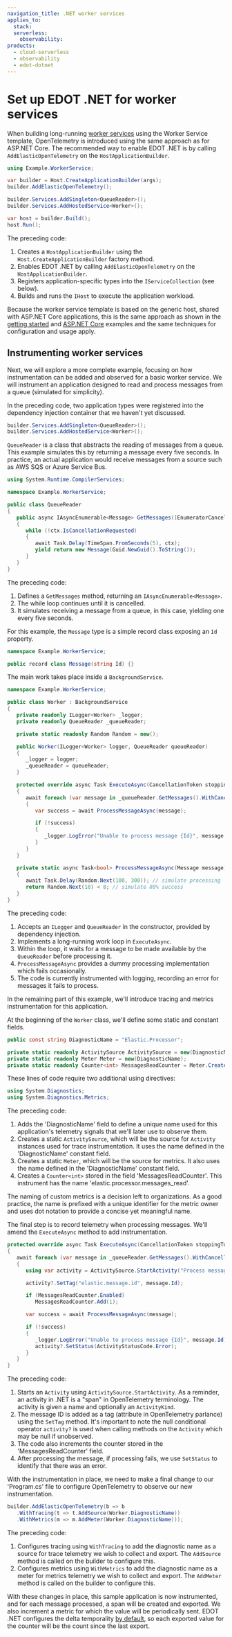 ```yaml
---
navigation_title: .NET worker services
applies_to:
  stack:
  serverless:
    observability:
products:
  - cloud-serverless
  - observability
  - edot-dotnet
---
```


# Set up EDOT .NET for worker services

When building long-running [worker services](https://learn.microsoft.com/en-us/dotnet/core/extensions/workers)
using the Worker Service template, OpenTelemetry is introduced using the same approach as for ASP.NET Core.
The recommended way to enable EDOT .NET is by calling `AddElasticOpenTelemetry` on the `HostApplicationBuilder`.

```csharp
using Example.WorkerService;

var builder = Host.CreateApplicationBuilder(args);
builder.AddElasticOpenTelemetry();

builder.Services.AddSingleton<QueueReader>();
builder.Services.AddHostedService<Worker>();

var host = builder.Build();
host.Run();
```

The preceding code:

1. Creates a `HostApplicationBuilder` using the `Host.CreateApplicationBuilder` factory method.
1. Enables EDOT .NET by calling `AddElasticOpenTelemetry` on the `HostApplicationBuilder`.
1. Registers application-specific types into the `IServiceCollection` (see below).
1. Builds and runs the `IHost` to execute the application workload.

Because the worker service template is based on the generic host, shared with ASP.NET Core applications, 
this is the same approach as shown in the [getting started](index.md) and [ASP.NET Core](aspnetcore) examples
and the same techniques for configuration and usage apply.

## Instrumenting worker services

Next, we will explore a more complete example, focusing on how instrumentation can be added and
observed for a basic worker service. We will instrument an application designed to
read and process messages from a queue (simulated for simplicity).

In the preceding code, two application types were registered into the dependency injection container that 
we haven't yet discussed.

```csharp
builder.Services.AddSingleton<QueueReader>();
builder.Services.AddHostedService<Worker>();
```

`QueueReader` is a class that abstracts the reading of messages from a queue. This example simulates
this by returning a message every five seconds. In practice, an actual application would receive messages from a 
source such as AWS SQS or Azure Service Bus.

```csharp
using System.Runtime.CompilerServices;

namespace Example.WorkerService;

public class QueueReader
{
   public async IAsyncEnumerable<Message> GetMessages([EnumeratorCancellation] CancellationToken ctx = default)
   {
      while (!ctx.IsCancellationRequested)
      {
         await Task.Delay(TimeSpan.FromSeconds(5), ctx);
         yield return new Message(Guid.NewGuid().ToString());
      }
   }
}
```

The preceding code:

1. Defines a `GetMessages` method, returning an `IAsyncEnumerable<Message>`.
1. The while loop continues until it is cancelled.
1. It simulates receiving a message from a queue, in this case, yielding one every five seconds.

For this example, the `Message` type is a simple record class exposing an `Id` property.

```csharp
namespace Example.WorkerService;

public record class Message(string Id) {}
```

The main work takes place inside a `BackgroundService`.

```csharp
namespace Example.WorkerService;

public class Worker : BackgroundService
{
   private readonly ILogger<Worker> _logger;
   private readonly QueueReader _queueReader;

   private static readonly Random Random = new();

   public Worker(ILogger<Worker> logger, QueueReader queueReader)
   {
      _logger = logger;
      _queueReader = queueReader;
   }

   protected override async Task ExecuteAsync(CancellationToken stoppingToken)
   {
      await foreach (var message in _queueReader.GetMessages().WithCancellation(stoppingToken))
      {
         var success = await ProcessMessageAsync(message);

         if (!success)
         {
            _logger.LogError("Unable to process message {Id}", message.Id);
         }
      }
   }

   private static async Task<bool> ProcessMessageAsync(Message message)
   {
      await Task.Delay(Random.Next(100, 300)); // simulate processing
      return Random.Next(10) < 8; // simulate 80% success
   }
}
```

The preceding code:

1. Accepts an `ILogger` and `QueueReader` in the constructor, provided by dependency injection.
1. Implements a long-running work loop in `ExecuteAsync`.
1. Within the loop, it waits for a message to be made available by the `QueueReader` before processing it.
1. `ProcessMessageAsync` provides a dummy processing implementation which fails occasionally.
1. The code is currently instrumented with logging, recording an error for messages it fails to process.

In the remaining part of this example, we'll introduce tracing and metrics instrumentation for this 
application.

At the beginning of the `Worker` class, we'll define some static and constant fields.

```csharp
public const string DiagnosticName = "Elastic.Processor";

private static readonly ActivitySource ActivitySource = new(DiagnosticName);
private static readonly Meter Meter = new(DiagnosticName);
private static readonly Counter<int> MessagesReadCounter = Meter.CreateCounter<int>("elastic.processor.messages_read");
```

These lines of code require two additional using directives:

```csharp
using System.Diagnostics;
using System.Diagnostics.Metrics;
```

The preceding code:

1. Adds the 'DiagnosticName' field to define a unique name used for this application's telemetry signals that 
we'll later use to observe them. 
1. Creates a static `ActivitySource`, which will be the source for `Activity` instances used for trace
instrumentation. It uses the name defined in the 'DiagnosticName' constant field.
1. Creates a static `Meter`, which will be the source for metrics. It also uses the name defined in the 
'DiagnosticName' constant field.
1. Creates a `Counter<int>` stored in the field 'MessagesReadCounter'. This instrument has the name 
'elastic.processor.messages_read'. 

The naming of custom metrics is a decision left to organizations. As a good practice, the name is prefixed
with a unique identifier for the metric owner and uses dot notation to provide a concise yet meaningful name.

The final step is to record telemetry when processing messages. We'll amend the `ExecuteAsync` method to add
instrumentation.

```csharp
protected override async Task ExecuteAsync(CancellationToken stoppingToken)
{
   await foreach (var message in _queueReader.GetMessages().WithCancellation(stoppingToken))
   {
      using var activity = ActivitySource.StartActivity("Process message", ActivityKind.Internal);

      activity?.SetTag("elastic.message.id", message.Id);

      if (MessagesReadCounter.Enabled)
         MessagesReadCounter.Add(1);

      var success = await ProcessMessageAsync(message);

      if (!success)
      {
         _logger.LogError("Unable to process message {Id}", message.Id);
         activity?.SetStatus(ActivityStatusCode.Error);
      }
   }
}
```

The preceding code:

1. Starts an `Activity` using `ActivitySource.StartActivity`. As a reminder, an activity in .NET 
is a "span" in OpenTelemetry terminology. The activity is given a name and optionally an `ActivityKind`.
1. The message ID is added as a tag (attribute in OpenTelemetry parlance) using the `SetTag` method. It's
important to note the null conditional operator `activity?` is used when calling methods on the `Activity`
which may be null if unobserved.
1. The code also increments the counter stored in the 'MessagesReadCounter' field.
1. After processing the message, if processing fails, we use `SetStatus` to identify that there was an error.

With the instrumentation in place, we need to make a final change to our 'Program.cs' file to configure
OpenTelemetry to observe our new instrumentation.

```csharp
builder.AddElasticOpenTelemetry(b => b
   .WithTracing(t => t.AddSource(Worker.DiagnosticName))
   .WithMetrics(m => m.AddMeter(Worker.DiagnosticName)));
```

The preceding code:

1. Configures tracing using `WithTracing` to add the diagnostic name as a source for trace telemetry 
we wish to collect and export. The `AddSource` method is called on the builder to configure this.
1. Configures metrics using `WithMetrics` to add the diagnostic name as a meter for metrics telemetry 
we wish to collect and export. The `AddMeter` method is called on the builder to configure this.

With these changes in place, this sample application is now instrumented, and for each message processed, a
span will be created and exported. We also increment a metric for which the value will be periodically sent.
EDOT .NET configures the delta temporality [by default](../setup/edot-defaults), so each exported value for
the counter will be the count since the last export.